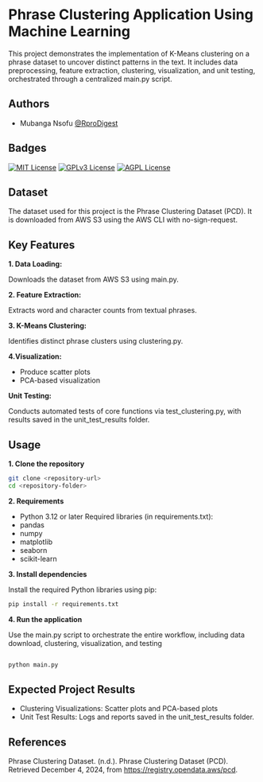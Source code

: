 
# Phrase Clustering Application Using Machine Learning

This project demonstrates the implementation of K-Means clustering on a phrase dataset to uncover distinct patterns in the text. It includes data preprocessing, feature extraction, clustering, visualization, and unit testing, orchestrated through a centralized main.py script.


## Authors

- Mubanga Nsofu [@RproDigest](https://github.com/RProDigest/) 


## Badges


[![MIT License](https://img.shields.io/badge/License-MIT-green.svg)](https://choosealicense.com/licenses/mit/)
[![GPLv3 License](https://img.shields.io/badge/License-GPL%20v3-yellow.svg)](https://opensource.org/licenses/)
[![AGPL License](https://img.shields.io/badge/license-AGPL-blue.svg)](http://www.gnu.org/licenses/agpl-3.0)


## Dataset

The dataset used for this project is the Phrase Clustering Dataset (PCD). It is downloaded from AWS S3 using the AWS CLI with no-sign-request.
## Key Features

**1. Data Loading:**
 
 Downloads the dataset from AWS S3 using main.py.

**2. Feature Extraction:** 

Extracts word and character counts from textual phrases.

**3. K-Means Clustering:** 

Identifies distinct phrase clusters using clustering.py.

**4.Visualization:** 

- Produce scatter plots
- PCA-based visualization

**Unit Testing:** 

Conducts automated tests of core functions via test_clustering.py, with results saved in the unit_test_results folder.
## Usage

**1. Clone the repository**

```bash
git clone <repository-url>
cd <repository-folder>

```

**2. Requirements**

- Python 3.12 or later
 Required libraries (in requirements.txt):
- pandas
- numpy
- matplotlib
- seaborn
- scikit-learn





**3. Install dependencies**

Install the required Python libraries using pip:

```bash
pip install -r requirements.txt
```

**4. Run the application**

Use the main.py script to orchestrate the entire workflow, including data download, clustering, visualization, and testing

```bash

python main.py
```



## Expected Project Results

- Clustering Visualizations: Scatter plots and PCA-based plots
- Unit Test Results: Logs and reports saved in the unit_test_results folder.
## References

Phrase Clustering Dataset. (n.d.). Phrase Clustering Dataset (PCD). Retrieved December 4, 2024, from https://registry.opendata.aws/pcd.